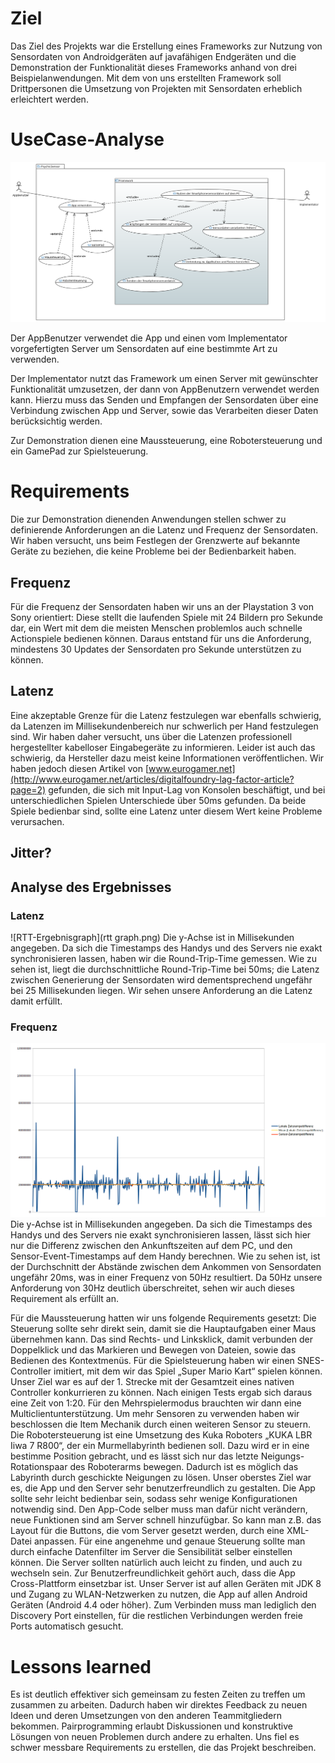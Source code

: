 # Ziel
Das Ziel des Projekts war die Erstellung eines Frameworks zur Nutzung von Sensordaten von Androidgeräten auf javafähigen Endgeräten und die Demonstration der Funktionalität dieses Frameworks anhand von drei Beispielanwendungen.
Mit dem von uns erstellten Framework soll Drittpersonen die Umsetzung von Projekten mit Sensordaten erheblich erleichtert werden.

# UseCase-Analyse
![UseCaseDiagramm](finalUse.png)

Der AppBenutzer verwendet die App und einen vom Implementator vorgefertigten Server um Sensordaten auf eine bestimmte Art zu verwenden.

Der Implementator nutzt das Framework um einen Server mit gewünschter Funktionalität umzusetzen,
der dann von AppBenutzern verwendet werden kann.
Hierzu muss das Senden und Empfangen der Sensordaten über eine Verbindung zwischen App und Server, sowie das Verarbeiten dieser Daten berücksichtig werden.

Zur Demonstration dienen eine Maussteuerung, eine Robotersteuerung und ein GamePad zur Spielsteuerung.

# Requirements
Die zur Demonstration dienenden Anwendungen stellen schwer zu definierende Anforderungen an die Latenz und Frequenz der Sensordaten. Wir haben versucht, uns beim Festlegen der Grenzwerte auf bekannte Geräte zu beziehen, die keine Probleme bei der Bedienbarkeit haben.

## Frequenz
Für die Frequenz der Sensordaten haben wir uns an der Playstation 3 von Sony orientiert: Diese stellt die laufenden Spiele mit 24 Bildern pro Sekunde dar, ein Wert mit dem die meisten Menschen problemlos auch schnelle Actionspiele bedienen können. Daraus entstand für uns die Anforderung, mindestens 30 Updates der Sensordaten pro Sekunde unterstützen zu können.

## Latenz
Eine akzeptable Grenze für die Latenz festzulegen war ebenfalls schwierig, da Latenzen im Millisekundenbereich nur schwerlich per Hand festzulegen sind. Wir haben daher versucht, uns über die Latenzen professionell hergestellter kabelloser Eingabegeräte zu informieren. Leider ist auch das schwierig, da Hersteller dazu meist keine Informationen veröffentlichen. Wir haben jedoch diesen Artikel von [www.eurogamer.net](http://www.eurogamer.net/articles/digitalfoundry-lag-factor-article?page=2) gefunden, die sich mit Input-Lag von Konsolen beschäftigt, und bei unterschiedlichen Spielen Unterschiede über 50ms gefunden. Da beide Spiele bedienbar sind, sollte eine Latenz unter diesem Wert keine Probleme verursachen.

## Jitter?

## Analyse des Ergebnisses
### Latenz
![RTT-Ergebnisgraph](rtt graph.png)
Die y-Achse ist in Millisekunden angegeben. Da sich die Timestamps des Handys und des Servers nie exakt synchronisieren lassen, haben wir die Round-Trip-Time gemessen. Wie zu sehen ist, liegt die durchschnittliche Round-Trip-Time bei 50ms; die Latenz zwischen Generierung der Sensordaten wird dementsprechend ungefähr bei 25 Millisekunden liegen. Wir sehen unsere Anforderung an die Latenz damit erfüllt.


### Frequenz
![Frequenz-Ergebnisgraph](sensor_frequency.png)
Die y-Achse ist in Millisekunden angegeben. Da sich die Timestamps des Handys und des Servers nie exakt synchronisieren lassen, lässt sich hier nur die Differenz zwischen den Ankunftszeiten auf dem PC, und den Sensor-Event-Timestamps auf dem Handy berechnen. Wie zu sehen ist, ist der Durchschnitt der Abstände zwischen dem Ankommen von Sensordaten ungefähr 20ms, was in einer Frequenz von 50Hz resultiert. Da 50Hz unsere Anforderung von 30Hz deutlich überschreitet, sehen wir auch dieses Requirement als erfüllt an. 



Für die Maussteuerung hatten wir uns folgende Requirements gesetzt: Die Steuerung sollte sehr direkt sein, damit sie die Hauptaufgaben einer Maus übernehmen kann. Das sind Rechts- und Linksklick, damit verbunden der Doppelklick und das Markieren und Bewegen von Dateien, sowie das Bedienen des Kontextmenüs.
Für die Spielsteuerung haben wir einen SNES-Controller imitiert, mit dem wir das Spiel „Super Mario Kart“ spielen können. Unser Ziel war es auf der 1. Strecke mit der Gesamtzeit eines nativen Controller konkurrieren zu können. Nach einigen Tests ergab sich daraus eine Zeit von 1:20. Für den Mehrspielermodus brauchten wir dann eine Multiclientunterstützung. Um mehr Sensoren zu verwenden haben wir beschlossen die Item Mechanik durch einen weiteren Sensor zu steuern.
Die Robotersteuerung ist eine Umsetzung des Kuka Roboters „KUKA LBR Iiwa 7 R800“, der ein Murmellabyrinth bedienen soll. Dazu wird er in eine bestimme Position gebracht, und es lässt sich nur das letzte Neigungs-Rotationspaar des Roboterarms bewegen. Dadurch ist es möglich das Labyrinth durch geschickte Neigungen zu lösen.
Unser oberstes Ziel war es, die App und den Server sehr benutzerfreundlich zu gestalten. Die App sollte sehr leicht bedienbar sein, sodass sehr wenige Konfigurationen notwendig sind. Den App-Code selber muss man dafür nicht verändern, neue Funktionen sind am Server schnell hinzufügbar. So kann man z.B. das Layout für die Buttons, die vom Server gesetzt werden, durch eine XML-Datei anpassen. Für eine angenehme und genaue Steuerung sollte man durch einfache Datenfilter im Server die Sensibilität selber einstellen können. Die Server sollten natürlich auch leicht zu finden, und auch zu wechseln sein. Zur Benutzerfreundlichkeit gehört auch, dass die App Cross-Plattform einsetzbar ist. Unser Server ist auf allen Geräten mit JDK 8 und Zugang zu WLAN-Netzwerken zu nutzen, die App auf allen Android Geräten (Android 4.4 oder höher). Zum Verbinden muss man lediglich den Discovery Port einstellen, für die restlichen Verbindungen werden freie Ports automatisch gesucht.

# Lessons learned
Es ist deutlich effektiver sich gemeinsam zu festen Zeiten zu treffen um zusammen zu arbeiten. Dadurch haben wir direktes Feedback zu neuen Ideen und deren Umsetzungen von den anderen Teammitgliedern bekommen. Pairprogramming erlaubt Diskussionen und konstruktive Lösungen von neuen Problemen durch andere zu erhalten.
Uns fiel es schwer messbare Requirements zu erstellen, die das Projekt beschreiben.
